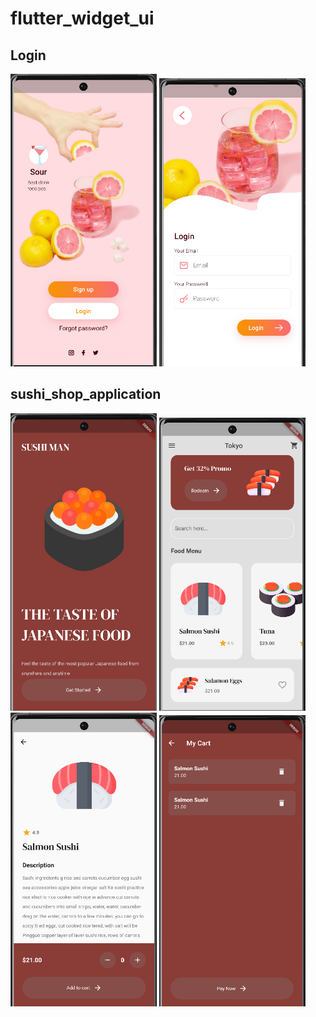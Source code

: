 # flutter_widget_ui

## Login

<img src="./assets/README/Login_02.png" width="234" />
<img src="./assets/README/Login_01.png" width="234" />

## sushi_shop_application

<img src="./assets/README/sushi_shop_01.png" width="234" />
<img src="./assets/README/sushi_shop_03.png" width="234" />
<img src="./assets/README/sushi_shop_02.png" width="234" />
<img src="./assets/README/sushi_shop_04.png" width="234" />
